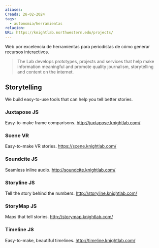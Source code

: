 ```yaml
---
aliases: 
Creada: 28-02-2024
tags:
  - autonomia/herramientas
relacion: 
URL: https://knightlab.northwestern.edu/projects/
---
```

Web por excelencia de herramientas para periodistas de cómo generar recursos interactivos.

> The Lab develops prototypes, projects and services that help make information meaningful and promote quality journalism, storytelling and content on the internet.

## Storytelling

We build easy-to-use tools that can help you tell better stories.

### Juxtapose JS
Easy-to-make frame comparisons.
http://juxtapose.knightlab.com/

### Scene VR
Easy-to-make VR stories.
https://scene.knightlab.com/

### Soundcite JS
Seamless inline audio.
http://soundcite.knightlab.com/

### Storyline JS
Tell the story behind the numbers.
http://storyline.knightlab.com/

### StoryMap JS
Maps that tell stories.
http://storymap.knightlab.com/

### Timeline JS
Easy-to-make, beautiful timelines.
http://timeline.knightlab.com/
